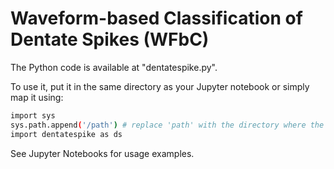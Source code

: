 # Waveform-based Classification of Dentate Spikes (WFbC)

The Python code is available at "dentatespike.py".

To use it, put it in the same directory as your Jupyter notebook or simply map it using:
```sh
import sys
sys.path.append('/path') # replace 'path' with the directory where the file is located.
import dentatespike as ds
```

See Jupyter Notebooks for usage examples.
